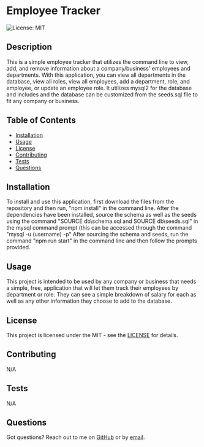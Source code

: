 # Employee Tracker

![License: MIT](https://img.shields.io/badge/License-MIT-yellow.svg)

## Description
This is a simple employee tracker that utilizes the command line to view, add, and remove information about a company/business' employees and departments. With this application, you can view all departments in the database, view all roles, view all employees, add a department, role, and employee, or update an employee role. It utilizes mysql2 for the database and includes and the database can be customized from the seeds.sql file to fit any company or business.

## Table of Contents
- [Installation](#installation)
- [Usage](#usage)
- [License](#license)
- [Contributing](#contributing)
- [Tests](#tests)
- [Questions](#questions)

## Installation
To install and use this application, first download the files from the repository and then run, "npm install" in the command line. After the dependencies have been installed, source the schema as well as the seeds using the command "SOURCE db\schema.sql and SOURCE db\seeds.sql" in the mysql command prompt (this can be accessed through the command "mysql -u (username) -p" After sourcing the schema and seeds, run the command "npm run start" in the command line and then follow the prompts provided.

## Usage
This project is intended to be used by any company or business that needs a simple, free, application that will let them track their employees by department or role. They can see a simple breakdown of salary for each as well as any other information they choose to add to the database.

## License
This project is licensed under the MIT - see the [LICENSE](https://opensource.org/licenses/MIT) for details.

## Contributing
N/A

## Tests
N/A

## Questions
Got questions? Reach out to me on [GitHub](https://github.com/Jarede712) or by [email](mailto:jaredeichhorst@gmail.com).

